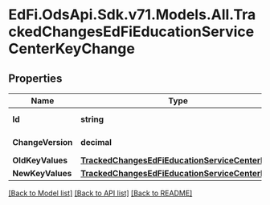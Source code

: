 # EdFi.OdsApi.Sdk.v71.Models.All.TrackedChangesEdFiEducationServiceCenterKeyChange

## Properties

Name | Type | Description | Notes
------------ | ------------- | ------------- | -------------
**Id** | **string** | Resource identifier | [optional] 
**ChangeVersion** | **decimal** | Change version | [optional] 
**OldKeyValues** | [**TrackedChangesEdFiEducationServiceCenterKey**](TrackedChangesEdFiEducationServiceCenterKey.md) |  | [optional] 
**NewKeyValues** | [**TrackedChangesEdFiEducationServiceCenterKey**](TrackedChangesEdFiEducationServiceCenterKey.md) |  | [optional] 

[[Back to Model list]](../../README.md#documentation-for-models) [[Back to API list]](../../README.md#documentation-for-api-endpoints) [[Back to README]](../../README.md)

